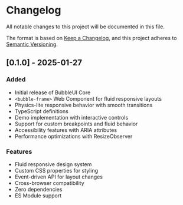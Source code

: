 # Changelog

All notable changes to this project will be documented in this file.

The format is based on [Keep a Changelog](https://keepachangelog.com/en/1.0.0/),
and this project adheres to [Semantic Versioning](https://semver.org/spec/v2.0.0.html).

## [0.1.0] - 2025-01-27

### Added
- Initial release of BubbleUI Core
- `<bubble-frame>` Web Component for fluid responsive layouts
- Physics-lite responsive behavior with smooth transitions
- TypeScript definitions
- Demo implementation with interactive controls
- Support for custom breakpoints and fluid behavior
- Accessibility features with ARIA attributes
- Performance optimizations with ResizeObserver

### Features
- Fluid responsive design system
- Custom CSS properties for styling
- Event-driven API for layout changes
- Cross-browser compatibility
- Zero dependencies
- ES Module support
